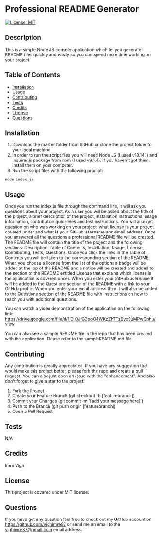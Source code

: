 # Professional README Generator

  [![License: MIT](https://img.shields.io/badge/License-MIT-yellow.svg)](https://opensource.org/licenses/MIT)

  ## Description
  This is a simple Node JS console application which let you generate README files quickly and easily so you can spend more time working on your project.

  ## Table of Contents
  - [Installation](#installation)
  - [Usage](#usage)
  - [Contributing](#contributing)
  - [Tests](#tests)
  - [Credits](#credits)
  - [License](#license)
  - [Questions](#questions)

  ## Installation
  1. Download the master folder from GitHub or clone the project folder to your local machine
  2. In order to run the script files you will need Node JS (I used v18.14.1) and Inquirer.js package from npm (I used v9.1.4). If you haven't got them, install them on your computer.
  3. Run the script files with the following prompt:
  ```
  node index.js
  ```

  ## Usage
  Once you run the index.js file through the command line, it will ask you questions about your project. As a user you will be asked about the title of the project, a brief description of the project, installation instructions, usage information, contribution guidelines and test instructions. You will also get question on who was working on your project, what license is your project covered under and what is your GitHub username and email address. Once you answered all the questions a professional README file will be created.
  The README file will contain the title of the project and the following sections: Description, Table of Contents, Installation, Usage, License, Contributing, Tests, Questions. Once you click the links in the Table of Contents you will be taken to the corresponding section of the README. When you choose a license from the list of the options a badge will be added at the top of the README and a notice will be created and added to the section of the README entitled License that explains which license is the application is covered under. When you enter your GitHub username it will be added to the Questions section of the README with a link to your GitHub profile. When you enter your email address then it will also be added to the Questions section of the README file with instructions on how to reach you with additional questions.

  You can watch a video demonstration of the application on the following link: https://drive.google.com/file/d/1jD_0JfG3poO4WKzZhTTz0yxSuMPwQphu/view.

  You can also see a sample README file in the repo that has been created with the application. Please refer to the sampleREADME.md file.

  ## Contributing
  Any contribution is greatly appreciated.
  If you have any suggestion that would make this project better, please fork the repo and create a pull request. You can also just open an issue with the "enhancement". And also don't forget to give a star to the project!
  1. Fork the Project
  2. Create your Feature Branch (git checkout -b [featurebranch])
  3. Commit your Changes (git commit -m '[add your message here]')
  4. Push to the Branch (git push origin [featurebranch])
  5. Open a Pull Request

  ## Tests
  N/A

  ## Credits
  Imre Vigh

  ## License
  This project is covered under MIT license.

  ## Questions
  If you have got any question feel free to check out my GitHub account on https://github.com/vighimre87 or send me an email to the [vighimre87@gmail.com](mailto:vighimre87@gmail.com) email address.

